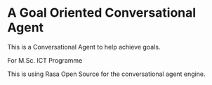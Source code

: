 # A Goal Oriented Conversational Agent

This is a Conversational Agent to help achieve goals.

For M.Sc. ICT Programme

This is using Rasa Open Source for the conversational agent engine.
